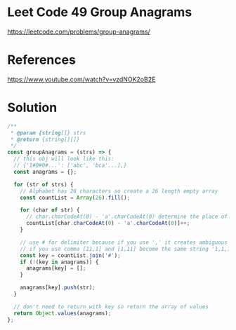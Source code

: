 # Leet Code 49 Group Anagrams

https://leetcode.com/problems/group-anagrams/

# References
https://www.youtube.com/watch?v=vzdNOK2oB2E

# Solution

```javascript
/**
 * @param {string[]} strs
 * @return {string[][]}
 */
const groupAnagrams = (strs) => {
  // this obj will look like this:
  // {'1#0#0#...': ['abc', 'bca'...],}
  const anagrams = {};

  for (str of strs) {
    // Alphabet has 26 characters so create a 26 length empty array
    const countList = Array(26).fill();

    for (char of str) {
      // char.charCodeAt(0) - 'a'.charCodeAt(0) determine the place of character
      countList[char.charCodeAt(0) - 'a'.charCodeAt(0)]++;
    }

    // use # for delimiter because if you use ',' it creates ambiguous string
    // if you use comma [11,1] and [1,11] become the same string '1,1,1'
    const key = countList.join('#');
    if (!(key in anagrams)) {
      anagrams[key] = [];
    }

    anagrams[key].push(str);
  }

  // don't need to return with key so return the array of values
  return Object.values(anagrams);
};
```